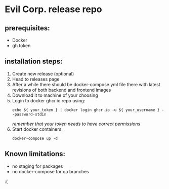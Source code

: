 # Evil Corp. release repo
## prerequisites:
 - Docker
 - gh token
## installation steps:
1. Create new release (optional)
2. Head to releases page
3. After a while there should be docker-compose.yml file there with latest revisions of both backend and frontend images
4. Download it to machine of your choosing
5. Login to docker ghcr.io repo using:
    ```
    echo ${ your_token } | docker login ghcr.io -u ${ your_username } --password-stdin
    ```
    *remember that your token needs to have correct permissions*
6. Start docker containers:
    ```
    docker-compose up -d
    ```

## Known limitations:
- no staging for packages
- no docker-compose for qa branches

:(

